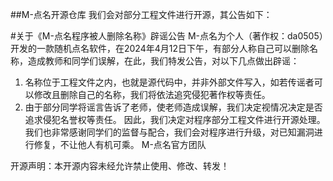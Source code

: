 ##M-点名开源仓库
我们会对部分工程文件进行开源，其公告如下：

#关于《M-点名程序被人删除名称》辟谣公告
M-点名为个人（著作权：da0505）开发的一款随机点名软件，在2024年4月12日下午，有部分人称自己可以删除名称，造成教师和同学们误解，在此，我们特发公告，对以下几点做出辟谣：
1.	名称位于工程文件之内，也就是源代码中，并非外部文件写入，如若传谣者可以修改且删除自己的名称，我们将依法追究侵犯著作权等责任。
2.	由于部分同学将谣言告诉了老师，使老师造成误解，我们决定视情况决定是否追求侵犯名誉权等责任。
因此，我们决定对程序部分工程文件进行开源处理。
我们也非常感谢同学们的监督与配合，我们会对程序进行升级，对已知漏洞进行修复，不让他人有机可乘。
M-点名官方团队

开源声明：本开源内容未经允许禁止使用、修改、转发！
